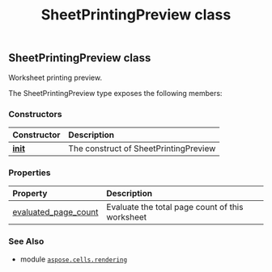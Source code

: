 ﻿---
title: SheetPrintingPreview class
second_title: Aspose.Cells for Python via .NET API References
description: 
type: docs
weight: 110
url: /aspose.cells.rendering/sheetprintingpreview/
is_root: false
---

## SheetPrintingPreview class

Worksheet printing preview.



The SheetPrintingPreview type exposes the following members:

### Constructors
| Constructor | Description |
| :- | :- |
| [__init__](/cells/python-net/aspose.cells.rendering/sheetprintingpreview/__init__/#aspose.cells.Worksheet-aspose.cells.rendering.ImageOrPrintOptions) | The construct of SheetPrintingPreview |


### Properties
| Property | Description |
| :- | :- |
| [evaluated_page_count](/cells/python-net/aspose.cells.rendering/sheetprintingpreview/evaluated_page_count) | Evaluate the total page count of this worksheet |



### See Also
* module [`aspose.cells.rendering`](..)
